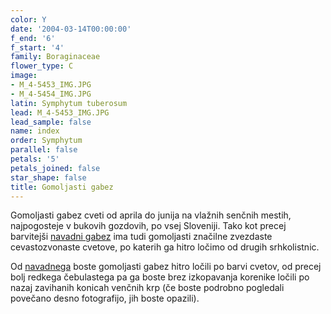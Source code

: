 ```yaml
---
color: Y
date: '2004-03-14T00:00:00'
f_end: '6'
f_start: '4'
family: Boraginaceae
flower_type: C
image:
- M_4-5453_IMG.JPG
- M_4-5454_IMG.JPG
latin: Symphytum tuberosum
lead: M_4-5453_IMG.JPG
lead_sample: false
name: index
order: Symphytum
parallel: false
petals: '5'
petals_joined: false
star_shape: false
title: Gomoljasti gabez
---
```

Gomoljasti gabez cveti od aprila do junija na vlažnih senčnih mestih, najpogosteje v bukovih gozdovih, po vsej Sloveniji. Tako kot precej barvitejši [navadni gabez](../SymphytumOfficinale(NavadniGabez)/si_SymphytumOfficinale(NavadniGabez).asp) ima tudi gomoljasti značilne zvezdaste cevastozvonaste cvetove, po katerih ga hitro ločimo od drugih srhkolistnic.

Od [navadnega](../SymphytumOfficinale(NavadniGabez)/si_SymphytumOfficinale(NavadniGabez).asp) boste gomoljasti gabez hitro ločili po barvi cvetov, od precej bolj redkega čebulastega pa ga boste brez izkopavanja korenike ločili po nazaj zavihanih konicah venčnih krp (če boste podrobno pogledali povečano desno fotografijo, jih boste opazili).
